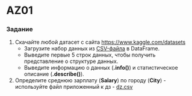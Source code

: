 # AZ01

### Задание
1. Скачайте любой датасет с сайта <https://www.kaggle.com/datasets>
   - Загрузите набор данных из [CSV-файла](Lung_Cancer_Trends_Realistic.csv) в DataFrame.
   - Выведите первые 5 строк данных, чтобы получить представление о структуре данных.
   - Выведите информацию о данных (**.info()**) и статистическое описание (**.describe()**).
1. Определите среднюю зарплату (**Salary**) по городу (**City**) - используйте файл приложенный к дз - [dz.csv](dz.csv)
